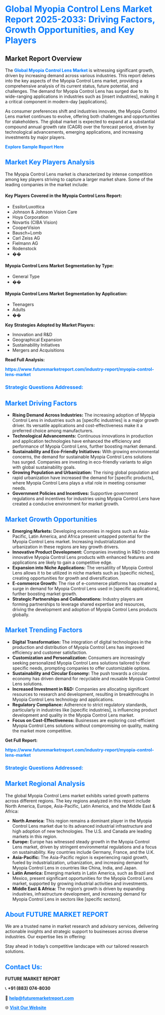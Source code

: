 <h1 style="color: #007BFF;">Global Myopia Control Lens Market Report 2025-2033: Driving Factors, Growth Opportunities, and Key Players</h1>

<section id="overview">
<h2>Market Report Overview</h2>
<p>The <a href="https://www.futuremarketreport.com/industry-report/myopia-control-lens-market" style="color: #007BFF; text-decoration: none;"><strong>Global Myopia Control Lens Market</strong></a> is witnessing significant growth, driven by increasing demand across various industries. This report delves into the key aspects of the Myopia Control Lens market, providing a comprehensive analysis of its current status, future potential, and challenges. The demand for Myopia Control Lens has surged due to its wide-ranging applications in industries such as [insert industries], making it a critical component in modern-day [applications].</p>
<p>As consumer preferences shift and industries innovate, the Myopia Control Lens market continues to evolve, offering both challenges and opportunities for stakeholders. The global market is expected to expand at a substantial compound annual growth rate (CAGR) over the forecast period, driven by technological advancements, emerging applications, and increasing investments by major players.</p>
</section>

<section id="overview">
<p><a href="https://www.futuremarketreport.com/request-sample/reportId=114042" style="color: #007BFF; text-decoration: none;"><strong>Explore Sample Report Here</strong></a></p>
</section>

<section id="key-players">
<h2 style="color: #007BFF;">Market Key Players Analysis</h2>
<p>The Myopia Control Lens market is characterized by intense competition among key players striving to capture a larger market share. Some of the leading companies in the market include:</p>
<h4>Key Players Covered in the Myopia Control Lens Report:</h4>
<ul><li>EssilorLuxottica</li><li>Johnson &amp; Johnson Vision Care</li><li>Hoya Corporation</li><li>Novartis (CIBA Vision)</li><li>CooperVision</li><li>Bausch+Lomb</li><li>Carl Zeiss AG</li><li>Fielmann AG</li><li>Rodenstock</li><li>��</li></ul>
<h4>Myopia Control Lens Market Segmentation by Type:</h4>
<ul><li>General Type</li><li>��</li></ul>

<h4>Myopia Control Lens Market Segmentation by Application:</h4>
<ul><li>Teenagers</li><li>Adults</li><li>��</li></ul>
<p><strong>Key Strategies Adopted by Market Players:</strong></p>
<ul>
<li>Innovation and R&D</li>
<li>Geographical Expansion</li>
<li>Sustainability Initiatives</li>
<li>Mergers and Acquisitions</li>
</ul>
</section>

<section>
<p><strong>Read Full Analysis: </strong></p><a href="https://www.futuremarketreport.com/industry-report/myopia-control-lens-market" style="color: #007BFF; text-decoration: none;"><strong>https://www.futuremarketreport.com/industry-report/myopia-control-lens-market</strong></a>
<h3 style="color: #007BFF;">Strategic Questions Addressed:</h3>
</section>

<section id="driving-factors">
<h2 style="color: #007BFF;">Market Driving Factors</h2>
<ul>
<li><strong>Rising Demand Across Industries:</strong> The increasing adoption of Myopia Control Lens in industries such as [specific industries] is a major growth driver. Its versatile applications and cost-effectiveness make it a preferred choice among manufacturers.</li>
<li><strong>Technological Advancements:</strong> Continuous innovations in production and application technologies have enhanced the efficiency and performance of Myopia Control Lens, further boosting market demand.</li>
<li><strong>Sustainability and Eco-Friendly Initiatives:</strong> With growing environmental concerns, the demand for sustainable Myopia Control Lens solutions has surged. Companies are investing in eco-friendly variants to align with global sustainability goals.</li>
<li><strong>Growing Population and Urbanization:</strong> The rising global population and rapid urbanization have increased the demand for [specific products], where Myopia Control Lens plays a vital role in meeting consumer needs.</li>
<li><strong>Government Policies and Incentives:</strong> Supportive government regulations and incentives for industries using Myopia Control Lens have created a conducive environment for market growth.</li>
</ul>
</section>

<section id="growth-opportunities">
<h2 style="color: #007BFF;">Market Growth Opportunities</h2>
<ul>
<li><strong>Emerging Markets:</strong> Developing economies in regions such as Asia-Pacific, Latin America, and Africa present untapped potential for the Myopia Control Lens market. Increasing industrialization and urbanization in these regions are key growth drivers.</li>
<li><strong>Innovative Product Development:</strong> Companies investing in R&D to create innovative Myopia Control Lens products with enhanced features and applications are likely to gain a competitive edge.</li>
<li><strong>Expansion into Niche Applications:</strong> The versatility of Myopia Control Lens allows it to be utilized in niche markets such as [specific niches], creating opportunities for growth and diversification.</li>
<li><strong>E-commerce Growth:</strong> The rise of e-commerce platforms has created a surge in demand for Myopia Control Lens used in [specific applications], further boosting market growth.</li>
<li><strong>Strategic Partnerships and Collaborations:</strong> Industry players are forming partnerships to leverage shared expertise and resources, driving the development and adoption of Myopia Control Lens products globally.</li>
</ul>
</section>

<section id="trending-factors">
<h2 style="color: #007BFF;">Market Trending Factors</h2>
<ul>
<li><strong>Digital Transformation:</strong> The integration of digital technologies in the production and distribution of Myopia Control Lens has improved efficiency and customer satisfaction.</li>
<li><strong>Customization and Personalization:</strong> Consumers are increasingly seeking personalized Myopia Control Lens solutions tailored to their specific needs, prompting companies to offer customizable options.</li>
<li><strong>Sustainability and Circular Economy:</strong> The push towards a circular economy has driven demand for recyclable and reusable Myopia Control Lens solutions.</li>
<li><strong>Increased Investment in R&D:</strong> Companies are allocating significant resources to research and development, resulting in breakthroughs in Myopia Control Lens technology and applications.</li>
<li><strong>Regulatory Compliance:</strong> Adherence to strict regulatory standards, particularly in industries like [specific industries], is influencing product development and quality in the Myopia Control Lens market.</li>
<li><strong>Focus on Cost-Effectiveness:</strong> Businesses are exploring cost-efficient Myopia Control Lens solutions without compromising on quality, making the market more competitive.</li>
</ul>
</section>

<section>
<p><strong>Get Full Report: </strong></p><a href="https://www.futuremarketreport.com/industry-report/myopia-control-lens-market" style="color: #007BFF; text-decoration: none;"><strong>https://www.futuremarketreport.com/industry-report/myopia-control-lens-market</strong></a>
<h3 style="color: #007BFF;">Strategic Questions Addressed:</h3>
</section>


<section id="regional-analysis">
<h2 style="color: #007BFF;">Market Regional Analysis</h2>
<p>The global Myopia Control Lens market exhibits varied growth patterns across different regions. The key regions analyzed in this report include North America, Europe, Asia-Pacific, Latin America, and the Middle East & Africa:</p>
<ul>
<li><strong>North America:</strong> This region remains a dominant player in the Myopia Control Lens market due to its advanced industrial infrastructure and high adoption of new technologies. The U.S. and Canada are leading markets in this region.</li>
<li><strong>Europe:</strong> Europe has witnessed steady growth in the Myopia Control Lens market, driven by stringent environmental regulations and a focus on sustainability. Key countries include Germany, France, and the U.K.</li>
<li><strong>Asia-Pacific:</strong> The Asia-Pacific region is experiencing rapid growth, fueled by industrialization, urbanization, and increasing demand for Myopia Control Lens in countries like China, India, and Japan.</li>
<li><strong>Latin America:</strong> Emerging markets in Latin America, such as Brazil and Mexico, present significant opportunities for the Myopia Control Lens market, supported by growing industrial activities and investments.</li>
<li><strong>Middle East & Africa:</strong> The region’s growth is driven by expanding industries, infrastructure development, and increasing demand for Myopia Control Lens in sectors like [specific sectors].</li>
</ul>
</section>

<footer>
<h2 style="color: #007BFF;">About FUTURE MARKET REPORT</h2>
<p>We are a trusted name in market research and advisory services, delivering actionable insights and strategic support to businesses across diverse industries. Our expertise lies in offering:</p>

<p>Stay ahead in today’s competitive landscape with our tailored research solutions.</p>

<h2 style="color: #007BFF;">Contact Us:</h2>
<p><strong>FUTURE MARKET REPORT</strong></p>
<p>📞 <strong>+91 (883) 074-8030</strong></p>
<p>📧 <strong><a href="mailto:help@futuremarketreport.com" style="color: #007BFF;">help@futuremarketreport.com</a></strong></p>
<p>🌐 <strong><a href="https://www.futuremarketreport.com/" style="color: #007BFF;">Visit Our Website</a></strong></p>
</footer>